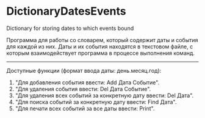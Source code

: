 # DictionaryDatesEvents
Dictionary for storing dates to which events bound

Программа для работы со словарем, который содержит даты и события для каждой из них.
Даты и их события находятся в текстовом файле, с которым взаимодействует программа в процессе выполнения команд.
***
Доступные функции (формат ввода даты: день.месяц.год):
1. "Для добавления события ввести: Add Дата Событие".
2. "Для удаления события ввести: Del Дата Событие".
3. "Для удаления всех событий за конкретную дату ввести: Del Дата".
4. "Для поиска событий за конкретную дату ввести: Find Дата".
5. "Для печати всех событий за все даты ввести: Print".
